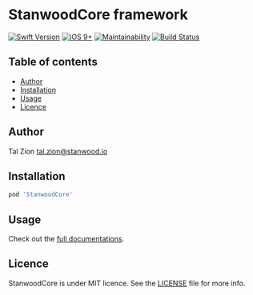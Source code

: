 
# StanwoodCore framework

[![Swift Version](https://img.shields.io/badge/Swift-4.0.x-orange.svg)]()
[![iOS 9+](https://img.shields.io/badge/iOS-9+-EB7943.svg)]() [![Maintainability](https://api.codeclimate.com/v1/badges/849b4426d8729e8e51c3/maintainability)](https://codeclimate.com/github/stanwood/Stanwood_Core/maintainability)
[![Build Status](https://travis-ci.org/stanwood/Stanwood_Core_iOS.svg?branch=master)](https://travis-ci.org/stanwood/Stanwood_Core_iOS)

## Table of contents

- [Author](#author)
- [Installation](#installation)
- [Usage](#usage)
- [Licence](#licence)


## Author

Tal Zion tal.zion@stanwood.io

## Installation

```ruby
pod 'StanwoodCore'
```

## Usage

Check out the [full documentations](https://stanwood.github.io/Stanwood_Core_iOS/).

## Licence

StanwoodCore is under MIT licence. See the [LICENSE](https://github.com/stanwood/Stanwood_Core/blob/master/LICENSE) file for more info.

